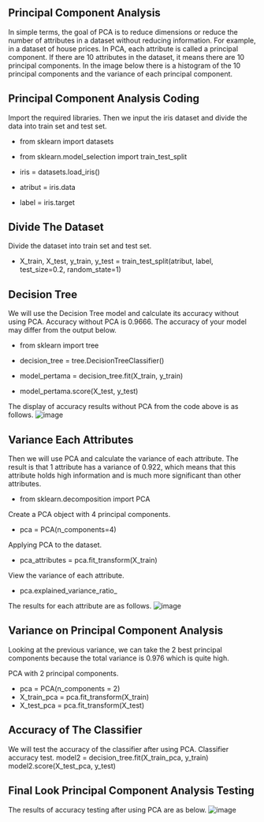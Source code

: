 ## Principal Component Analysis
In simple terms, the goal of PCA is to reduce dimensions or reduce the number of attributes in a dataset without reducing information. For example, in a dataset of house prices. In PCA, each attribute is called a principal component. If there are 10 attributes in the dataset, it means there are 10 principal components. In the image below there is a histogram of the 10 principal components and the variance of each principal component.

## Principal Component Analysis Coding
Import the required libraries. Then we input the iris dataset and divide the data into train set and test set.

- from sklearn import datasets
- from sklearn.model_selection import train_test_split
 
- iris = datasets.load_iris()
- atribut = iris.data
- label = iris.target

## Divide The Dataset
Divide the dataset into train set and test set.
- X_train, X_test, y_train, y_test = train_test_split(atribut, label, test_size=0.2, random_state=1)

## Decision Tree
We will use the Decision Tree model and calculate its accuracy without using PCA. Accuracy without PCA is 0.9666. The accuracy of your model may differ from the output below.
- from sklearn import tree
 
- decision_tree = tree.DecisionTreeClassifier()
- model_pertama = decision_tree.fit(X_train, y_train)
- model_pertama.score(X_test, y_test)

The display of accuracy results without PCA from the code above is as follows.
![image](https://github.com/diantyapitaloka/Principal-Analysis/assets/147487436/816e8db5-ef9b-46bb-ad7f-f096d2d02e0b)

## Variance Each Attributes
Then we will use PCA and calculate the variance of each attribute. The result is that 1 attribute has a variance of 0.922, which means that this attribute holds high information and is much more significant than other attributes.

- from sklearn.decomposition import PCA
 
Create a PCA object with 4 principal components.
- pca = PCA(n_components=4)
 
Applying PCA to the dataset.
- pca_attributes = pca.fit_transform(X_train)
 
View the variance of each attribute.
- pca.explained_variance_ratio_

The results for each attribute are as follows.
![image](https://github.com/diantyapitaloka/Principal-Analysis/assets/147487436/271aa3b0-acdb-47f3-9a71-a7314b57b1d0)

## Variance on Principal Component Analysis
Looking at the previous variance, we can take the 2 best principal components because the total variance is 0.976 which is quite high.

PCA with 2 principal components.
- pca = PCA(n_components = 2)
- X_train_pca = pca.fit_transform(X_train)
- X_test_pca = pca.fit_transform(X_test)

## Accuracy of The Classifier
We will test the accuracy of the classifier after using PCA.
Classifier accuracy test.
model2 = decision_tree.fit(X_train_pca, y_train)
model2.score(X_test_pca, y_test)

## Final Look Principal Component Analysis Testing
The results of accuracy testing after using PCA are as below.
![image](https://github.com/diantyapitaloka/Principal-Analysis/assets/147487436/ffdc24f9-15e6-4bc1-9665-7e13041b1a0a)


